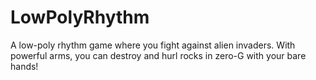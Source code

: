 # LowPolyRhythm
 A low-poly rhythm game where you fight against alien invaders. With powerful arms, you can destroy and hurl rocks in zero-G with your bare hands!
